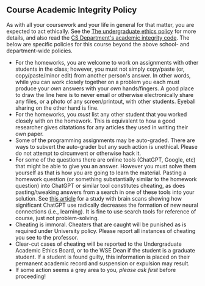 Course Academic Integrity Policy
--------------------------------

As with all your coursework and your life in general for that matter, you are expected to act ethically. See the [The undergraduate ethics policy](https://studentaffairs.jhu.edu/policies-guidelines/undergrad-ethics/) for more details, and also read the [CS Department's academic integrity code](https://www.cs.jhu.edu/academic-programs/academic-integrity-code/).  The below are specific policies for this course beyond the above school- and department-wide policies.

-   For the homeworks, you are welcome to work on assignments with other students in the class; however, you must not simply copy/paste (or, copy/paste/minor edit) from another person's answer. In other words, while you can work closely together on a problem you each must produce your *own* answers with your *own* hands/fingers. A good place to draw the line here is to never email or otherwise electronically share any files, or a photo of any screen/printout, with other students. Eyeball sharing on the other hand is fine.
-   For the homeworks, you *must* list any other student that you worked closely with on the homework. This is equivalent to how a good researcher gives citatations for any articles they used in writing their own paper.
-   Some of the programming assignments may be auto-graded. There are ways to subvert the auto-grader but any such action is unethical. Please do not attempt to circumvent or otherwise hack it.
- For some of the questions there are online tools (ChatGPT, Google, etc) that might be able to give you an answer.  However you must solve them yourself as that is how you are going to learn the material.  Pasting a homework question (or something substantially similar to the homework question) into ChatGPT or similar tool constitutes cheating, as does pasting/tweaking answers from a search in one of these tools into your solution.  See [this article](https://arxiv.org/abs/2506.08872) for a study with brain scans showing how significant ChatGPT use radically decreases the formation of new neural connections (i.e., learning).  It is fine to use search tools for reference of course, just not problem-solving.
-  Cheating is immoral. Cheaters that are caught will be punished as is required under University policy. Please report all instances of cheating you see to the professor.
-   Clear-cut cases of cheating will be reported to the Undergraduate Academic Ethics Board, or to the WSE Dean if the student is a graduate student. If a student is found guilty, this information is    placed on their permanent academic record and suspension or expulsion may result.
-   If some action seems a grey area to you, *please ask first* before proceeding!

